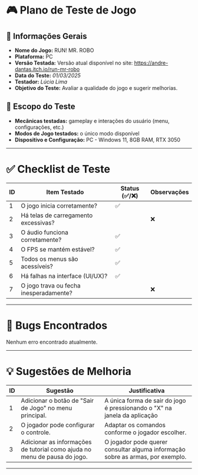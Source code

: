 # 🎮 Plano de Teste de Jogo

## 📌 Informações Gerais
- **Nome do Jogo:** RUN! MR. ROBO
- **Plataforma:** PC 
- **Versão Testada:** Versão atual disponível no site: https://andre-dantas.itch.io/run-mr-robo 
- **Data do Teste:** *01/03/2025* 
- **Testador:** *Lúcia Lima* 
- **Objetivo do Teste:** Avaliar a qualidade do jogo e sugerir melhorias.

## 🎯 Escopo do Teste
- **Mecânicas testadas:** gameplay e interações do usuário (menu, configurações, etc.)
- **Modos de Jogo testados:** o único modo disponível
- **Dispositivo e Configuração:** PC - Windows 11, 8GB RAM, RTX 3050

---

# ✅ Checklist de Teste

| ID  | Item Testado | Status (✅/❌) | Observações |
|-----|-------------|---------------|-------------|
| 1   | O jogo inicia corretamente? |✅|  |
| 2   | Há telas de carregamento excessivas? |  |❌|
| 3   | O áudio funciona corretamente? |✅|  |
| 4   | O FPS se mantém estável? |✅|  |
| 5   | Todos os menus são acessíveis? |✅|  |
| 6   | Há falhas na interface (UI/UX)? |✅| |
| 7   | O jogo trava ou fecha inesperadamente? |  |❌|

---

# 🐞 Bugs Encontrados

Nenhum erro encontrado atualmente.

---

# 💡 Sugestões de Melhoria

| ID  | Sugestão | Justificativa |
|-----|----------|--------------|
| 1   | Adicionar o botão de "Sair de Jogo" no menu principal. | A única forma de sair do jogo é pressionando o "X" na janela da aplicação |
| 2   | O jogador pode configurar o controle. | Adaptar os comandos conforme o jogador escolher. |
| 3   | Adicionar as informações de tutorial como ajuda no menu de pausa do jogo. | O jogador pode querer consultar alguma informação sobre as armas, por exemplo. |
---
